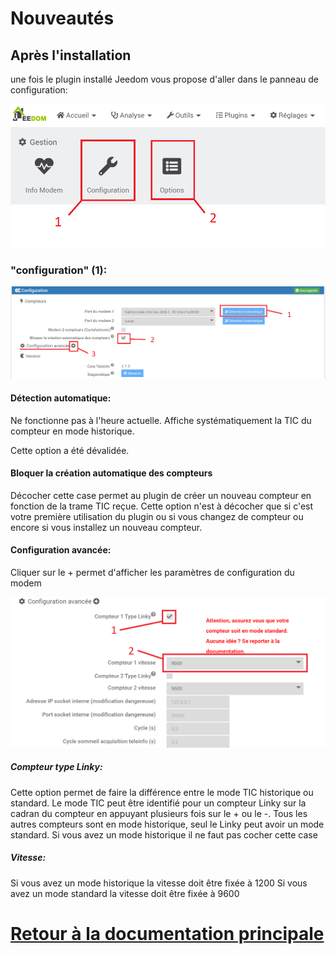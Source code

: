 

Nouveautés
===

## Après l'installation

une fois le plugin installé Jeedom vous propose d'aller dans le panneau de configuration:

![Configuration](../../images/teleinfo_config01.png)


### "configuration" (1):

![Configuration 1](../../images/teleinfo_config02.png)

#### Détection automatique:

Ne fonctionne pas à l'heure actuelle. Affiche systématiquement la TIC du compteur en mode historique.

Cette option a été dévalidée.

#### Bloquer la création automatique des compteurs

Décocher cette case permet au plugin de créer un nouveau compteur en fonction de la trame TIC reçue.
Cette option n'est à décocher que si c'est votre première utilisation du plugin ou si vous changez de compteur ou encore si vous installez un nouveau compteur.

#### Configuration avancée:


Cliquer sur le + permet d'afficher les paramètres de configuration du modem

![Configuration modem](../../images/teleinfo_config03.png)

##### Compteur type Linky:

Cette option permet de faire la différence entre le mode TIC historique ou standard. Le mode TIC peut être identifié pour un compteur Linky sur la cadran du compteur en appuyant plusieurs fois sur le + ou le -. Tous les autres compteurs sont en mode historique, seul le Linky peut avoir un mode standard.
Si vous avez un mode historique il ne faut pas cocher cette case

##### Vitesse:

Si vous avez un mode historique la vitesse doit être fixée à 1200
Si vous avez un mode standard la vitesse doit être fixée à 9600





  

[Retour à la documentation principale](/plugin-teleinfo/fr_FR/)
===
